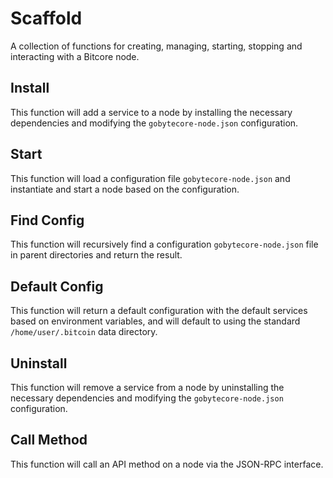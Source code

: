# Scaffold
A collection of functions for creating, managing, starting, stopping and interacting with a Bitcore node.

## Install
This function will add a service to a node by installing the necessary dependencies and modifying the `gobytecore-node.json` configuration.

## Start
This function will load a configuration file `gobytecore-node.json` and instantiate and start a node based on the configuration.

## Find Config
This function will recursively find a configuration `gobytecore-node.json` file in parent directories and return the result.

## Default Config
This function will return a default configuration with the default services based on environment variables, and will default to using the standard `/home/user/.bitcoin` data directory.

## Uninstall
This function will remove a service from a node by uninstalling the necessary dependencies and modifying the `gobytecore-node.json` configuration.

## Call Method
This function will call an API method on a node via the JSON-RPC interface.
